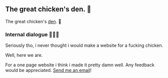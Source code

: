 ## The great chicken's den. 🐔

The great chicken's [den](https://kaaskip10.github.io). 🐔

### Internal dialogue 🥶🥶🥶

Seriously tho, i never thought i would make a website for a fucking chicken.

Well, here we are.

For a one page website i think i made it pretty damn well.
Any feedback would be appreciated.
[Send me an email](mailto:kaaskip10@outlook.com)!